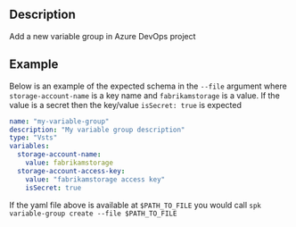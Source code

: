 ## Description

Add a new variable group in Azure DevOps project

## Example

Below is an example of the expected schema in the `--file` argument where
`storage-account-name` is a key name and `fabrikamstorage` is a value. If the
value is a secret then the key/value `isSecret: true` is expected

```yaml
name: "my-variable-group"
description: "My variable group description"
type: "Vsts"
variables:
  storage-account-name:
    value: fabrikamstorage
  storage-account-access-key:
    value: "fabrikamstorage access key"
    isSecret: true
```

If the yaml file above is available at `$PATH_TO_FILE` you would call `spk variable-group create --file $PATH_TO_FILE`
